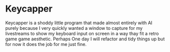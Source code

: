 # Keycapper
Keycapper is a shoddy little program that made almost entirely with AI purely because I very quickly wanted a window to capture for my livestreams to show my keyboard input on screen in a way thay fit a retro game game aesthetic. Perhaps One day I will refactor and tidy things up but for now it does the job for me just fine.
